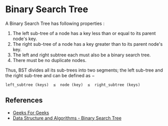 # Binary Search Tree

A Binary Search Tree has following properties :  
1. The left sub-tree of a node has a key less than or equal to its parent node's key.
2. The right sub-tree of a node has a key greater than to its parent node's key.
3. The left and right subtree each must also be a binary search tree.
4. There must be no duplicate nodes.

Thus, BST divides all its sub-trees into two segments; the left sub-tree and the right sub-tree and can be defined as −

```
left_subtree (keys)  ≤  node (key)  ≤  right_subtree (keys)
```

## References

- [Geeks For Geeks](geeksforgeeks.org)
- [Data Structure and Algorithms - Binary Search Tree](https://www.tutorialspoint.com/data_structures_algorithms/binary_search_tree.htm)

